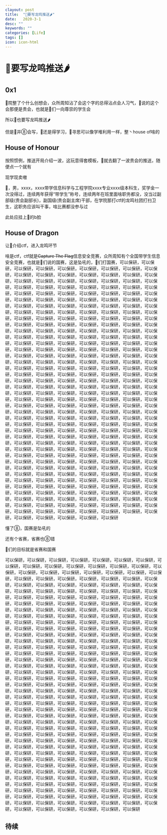 ```yaml
---
clayout: post
title:  "👴要写龙鸣推送🌶"
date:   2020-3-1
desc: ""
keywords: ""
categories: [Life]
tags: []
icon: icon-html
---
```


# 👴要写龙鸣推送🌶

## 0x1

👴院整了个什么创想会，众所周知沾了会这个字的总得沾点会人习气，👴说的这个会那便是贵会，也就是👴们一向尊崇的学生会

所以👴也要写龙鸣推送🌶

但是👴并⑧会写，👴还是得学习，👴寻思可以像学堆利用一样，整丶house of啥的



## House of Honour

按照惯例，推送开局介绍一波，这玩意得套模板，👴就去翻了一波贵会的推送，随便点一个就有

现学现卖嗷

👴，男，xxxx，xxxx带学信息科学与工程学院xxxx专业xxxx级本科生，奖学金一次没得过，连续两年获得“带学生”称号，连续两年在班里面啥职务都没，没当过副部级(贵会副部长)，副国级(贵会副主席)干部，在学院那打ctf的龙鸣社团打扫卫生，这职务应该叫干事，啥比赛都没参与过

此处应挂上👴的b脸



## House of Dragon

让👴介绍ctf，进入龙鸣环节

啥是ctf，ctf就是~~Capture The Flag~~信息安全竞赛，众所周知有个全国带学生信息安全竞赛，也就是👴们说的国赛，这是坠吼的，👴们打国赛，可以保研，可以保研，可以保研，可以保研，可以保研，可以保研，可以保研，可以保研，可以保研，可以保研，可以保研，可以保研，可以保研，可以保研，可以保研，可以保研，可以保研，可以保研，可以保研，可以保研，可以保研，可以保研，可以保研，可以保研，可以保研，可以保研，可以保研，可以保研，可以保研，可以保研，可以保研，可以保研，可以保研，可以保研，可以保研，可以保研，可以保研，可以保研，可以保研，可以保研，可以保研，可以保研，可以保研，可以保研，可以保研，可以保研，可以保研，可以保研，可以保研，可以保研，可以保研，可以保研，可以保研，可以保研，可以保研，可以保研，可以保研，可以保研，可以保研，可以保研，可以保研，可以保研，可以保研，可以保研，可以保研，可以保研，可以保研，可以保研，可以保研，可以保研，可以保研，可以保研，可以保研，可以保研，可以保研，可以保研，可以保研，可以保研，可以保研，可以保研，可以保研，可以保研，可以保研，可以保研，可以保研，可以保研，可以保研，可以保研，可以保研，可以保研，可以保研，可以保研，可以保研，可以保研，可以保研，可以保研，可以保研，可以保研，可以保研，可以保研，可以保研，可以保研，可以保研，可以保研，可以保研，可以保研，可以保研，可以保研，可以保研，可以保研，可以保研，可以保研，可以保研，可以保研，可以保研，可以保研，可以保研，可以保研，可以保研，可以保研，可以保研，可以保研，可以保研，可以保研，可以保研，可以保研，可以保研，可以保研，可以保研，可以保研，可以保研，可以保研，可以保研，可以保研，可以保研，可以保研，可以保研，可以保研，可以保研，可以保研，可以保研，可以保研，可以保研，可以保研，可以保研，可以保研，可以保研，可以保研，可以保研，可以保研，可以保研，可以保研，可以保研，可以保研，可以保研，可以保研，可以保研，可以保研，可以保研，可以保研，可以保研，可以保研，可以保研，可以保研，可以保研，可以保研，可以保研，可以保研，可以保研，可以保研，可以保研，可以保研，可以保研，可以保研，可以保研，可以保研，可以保研，可以保研，可以保研，可以保研，可以保研，可以保研，可以保研，可以保研，可以保研，可以保研，可以保研，可以保研，可以保研，可以保研，可以保研，可以保研，可以保研，可以保研，可以保研，可以保研，可以保研，可以保研，可以保研，可以保研，可以保研，可以保研，可以保研，可以保研，可以保研，可以保研，可以保研，可以保研，可以保研，可以保研，可以保研，可以保研，可以保研，可以保研，可以保研，可以保研，可以保研，可以保研，可以保研，可以保研，可以保研，可以保研，可以保研，可以保研，可以保研，可以保研，可以保研，可以保研，可以保研，可以保研，可以保研，可以保研，可以保研，可以保研，可以保研，可以保研，可以保研，可以保研，可以保研，可以保研，可以保研，可以保研，可以保研，可以保研，可以保研，可以保研，可以保研，可以保研，可以保研，可以保研，可以保研，可以保研，可以保研，可以保研，可以保研，可以保研，可以保研，可以保研，可以保研，可以保研，可以保研，可以保研，可以保研，可以保研，可以保研，可以保研，可以保研，可以保研，可以保研，可以保研，可以保研，可以保研，可以保研，可以保研，可以保研，可以保研，可以保研，可以保研，可以保研，可以保研，可以保研，可以保研，可以保研，可以保研，可以保研，可以保研，可以保研

懂了⑧，国赛是坠吼的

还有个省赛，省赛也⑧错

👴们的目标就是省赛和国赛

可以保研，可以保研，可以保研，可以保研，可以保研，可以保研，可以保研，可以保研，可以保研，可以保研，可以保研，可以保研，可以保研，可以保研，可以保研，可以保研，可以保研，可以保研，可以保研，可以保研，可以保研，可以保研，可以保研，可以保研，可以保研，可以保研，可以保研，可以保研，可以保研，可以保研，可以保研，可以保研，可以保研，可以保研，可以保研，可以保研，可以保研，可以保研，可以保研，可以保研，可以保研，可以保研，可以保研，可以保研，可以保研，可以保研，可以保研，可以保研，可以保研，可以保研，可以保研，可以保研，可以保研，可以保研，可以保研，可以保研，可以保研，可以保研，可以保研，可以保研，可以保研，可以保研，可以保研，可以保研，可以保研，可以保研，可以保研，可以保研，可以保研，可以保研，可以保研，可以保研，可以保研，可以保研，可以保研，可以保研，可以保研，可以保研，可以保研，可以保研，可以保研，可以保研，可以保研，可以保研，可以保研，可以保研，可以保研，可以保研，可以保研，可以保研，可以保研，可以保研，可以保研，可以保研，可以保研，可以保研，可以保研，可以保研，可以保研，可以保研，可以保研，可以保研，可以保研，可以保研，可以保研，可以保研，可以保研，可以保研，可以保研，可以保研，可以保研，可以保研，可以保研，可以保研，可以保研，可以保研，可以保研，可以保研，可以保研，可以保研，可以保研，可以保研，可以保研，可以保研，可以保研，可以保研，可以保研，可以保研，可以保研，可以保研，可以保研，可以保研，可以保研，可以保研，可以保研，可以保研，可以保研，可以保研，可以保研，可以保研，可以保研，可以保研，可以保研，可以保研，可以保研，可以保研，可以保研，可以保研，可以保研，可以保研，可以保研，可以保研，可以保研，可以保研，可以保研，可以保研，可以保研，可以保研，可以保研，可以保研，可以保研，可以保研，可以保研，可以保研，可以保研，可以保研，可以保研，可以保研，可以保研，可以保研，可以保研，可以保研，可以保研，可以保研，可以保研，可以保研，可以保研，可以保研，可以保研，可以保研，可以保研，可以保研，可以保研，可以保研，可以保研，可以保研，可以保研，可以保研，可以保研，可以保研，可以保研，可以保研，可以保研，可以保研，可以保研，可以保研，可以保研，可以保研，可以保研，可以保研，可以保研，可以保研，可以保研，可以保研，可以保研，可以保研，可以保研，可以保研，可以保研，可以保研，可以保研，可以保研，可以保研，可以保研，可以保研，可以保研，可以保研，可以保研，可以保研，可以保研，可以保研，可以保研，可以保研，可以保研，可以保研，可以保研，可以保研，可以保研，可以保研，可以保研，可以保研，可以保研，可以保研，可以保研，可以保研，可以保研，可以保研，可以保研，可以保研，可以保研，可以保研，可以保研，可以保研，可以保研，可以保研，可以保研，可以保研，可以保研，可以保研，可以保研，可以保研，可以保研，可以保研，可以保研，可以保研，可以保研，可以保研，可以保研，可以保研，可以保研，可以保研，可以保研，可以保研，可以保研，可以保研，可以保研，可以保研，可以保研，可以保研，可以保研，可以保研，可以保研，可以保研，可以保研，可以保研，可以保研，可以保研，可以保研，可以保研，可以保研，可以保研，可以保研，可以保研，可以保研，可以保研，可以保研，可以保研



## 待续

